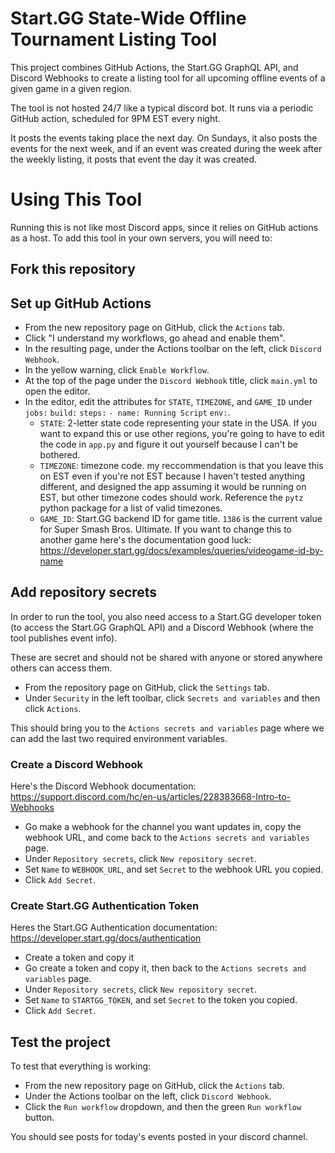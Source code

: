 # Start.GG State-Wide Offline Tournament Listing Tool

This project combines GitHub Actions, the Start.GG GraphQL API, and Discord Webhooks to create a listing tool for all upcoming offline events of a given game in a given region.

The tool is not hosted 24/7 like a typical discord bot. It runs via a periodic GitHub action, scheduled for 9PM EST every night.

It posts the events taking place the next day. On Sundays, it also posts the events for the next week, and if an event was created during the week after the weekly listing, it posts that event the day it was created.

# Using This Tool

Running this is not like most Discord apps, since it relies on GitHub actions as a host. To add this tool in your own servers, you will need to:

## Fork this repository

## Set up GitHub Actions

- From the new repository page on GitHub, click the `Actions` tab.
- Click "I understand my workflows, go ahead and enable them".
- In the resulting page, under the Actions toolbar on the left, click `Discord Webhook`.
- In the yellow warning, click `Enable Workflow`.
- At the top of the page under the `Discord Webhook` title, click `main.yml` to open the editor.
- In the editor, edit the attributes for `STATE`, `TIMEZONE`, and `GAME_ID` under `jobs:` `build:` `steps:` `- name: Running Script` `env:`.
  - `STATE`: 2-letter state code representing your state in the USA. If you want to expand this or use other regions, you're going to have to edit the code in `app.py` and figure it out yourself because I can't be bothered.
  - `TIMEZONE`: timezone code. my reccommendation is that you leave this on EST even if you're not EST because I haven't tested anything different, and designed the app assuming it would be running on EST, but other timezone codes should work. Reference the `pytz` python package for a list of valid timezones.
  - `GAME_ID`: Start.GG backend ID for game title. `1386` is the current value for Super Smash Bros. Ultimate. If you want to change this to another game here's the documentation good luck: https://developer.start.gg/docs/examples/queries/videogame-id-by-name

## Add repository secrets

In order to run the tool, you also need access to a Start.GG developer token (to access the Start.GG GraphQL API) and a Discord Webhook (where the tool publishes event info).

These are secret and should not be shared with anyone or stored anywhere others can access them.

- From the repository page on GitHub, click the `Settings` tab.
- Under `Security` in the left toolbar, click `Secrets and variables` and then click `Actions`.

This should bring you to the `Actions secrets and variables` page where we can add the last two required environment variables.

### Create a Discord Webhook

Here's the Discord Webhook documentation: https://support.discord.com/hc/en-us/articles/228383668-Intro-to-Webhooks

- Go make a webhook for the channel you want updates in, copy the webhook URL, and come back to the `Actions secrets and variables` page.
- Under `Repository secrets`, click `New repository secret`.
- Set `Name` to `WEBHOOK_URL`, and set `Secret` to the webhook URL you copied.
- Click `Add Secret`.

### Create Start.GG Authentication Token

Heres the Start.GG Authentication documentation: https://developer.start.gg/docs/authentication

- Create a token and copy it
- Go create a token and copy it, then back to the `Actions secrets and variables` page.
- Under `Repository secrets`, click `New repository secret`.
- Set `Name` to `STARTGG_TOKEN`, and set `Secret` to the token you copied.
- Click `Add Secret`.

## Test the project

To test that everything is working: 

- From the new repository page on GitHub, click the `Actions` tab.
- Under the Actions toolbar on the left, click `Discord Webhook`.
- Click the `Run workflow` dropdown, and then the green `Run workflow` button.

You should see posts for today's events posted in your discord channel.
